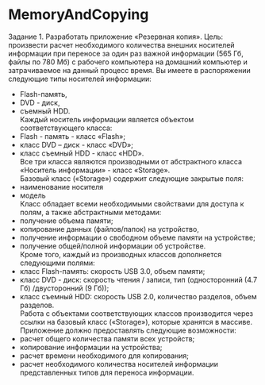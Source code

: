 # MemoryAndCopying
Задание 1. Разработать приложение «Резервная копия».
Цель: произвести расчет необходимого количества внешних носителей
информации при переносе за один раз важной информации (565 Гб, файлы по 780
Мб) с рабочего компьютера на домашний компьютер и затрачиваемое на данный
процесс время. Вы имеете в распоряжении следующие типы носителей
информации:
- Flash-память,
- DVD - диск,
- съемный HDD.<br />
Каждый носитель информации является объектом соответствующего класса:
- Flash - память - класс «Flash»;
- класс DVD – диск - класс «DVD»;
- класс съемный HDD - класс «HDD».<br />
Все три класса являются производными от абстрактного класса «Носитель
информации» - класс «Storage».<br />
Базовый класс («Storage») содержит следующие закрытые поля:
- наименование носителя
- модель<br />
Класс обладает всеми необходимыми свойствами для доступа к полям, а
также абстрактными методами:
- получение объема памяти;
- копирование данных (файлов/папок) на устройство,
- получение информации о свободном объеме памяти на устройстве;
- получение общей/полной информации об устройстве.<br />
Кроме того, каждый из производных классов дополняется следующими
полями:
- класс Flash-память: скорость USB 3.0, объем памяти;
- класс DVD - диск: скорость чтения / записи, тип (односторонний (4.7 Гб)
/двусторонний (9 Гб));
- класс съемный HDD: скорость USB 2.0, количество разделов, объем
разделов.<br />
Работа с объектами соответствующих классов производится через ссылки на
базовый класс («Storage»), которые хранятся в массиве.<br />
Приложение должно предоставлять следующие возможности:
- расчет общего количества памяти всех устройств;
- копирование информации на устройства;
- расчет времени необходимого для копирования;
- расчет необходимого количества носителей информации представленных типов для переноса информации.
